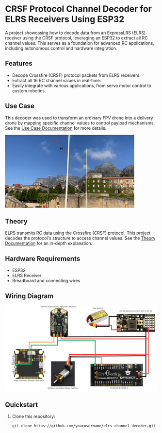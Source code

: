 # CRSF Protocol Channel Decoder for ELRS Receivers Using ESP32

A project showcasing how to decode data from an ExpressLRS (ELRS) receiver using the CRSF protocol, leveraging an ESP32 to extract all RC channel values. This serves as a foundation for advanced RC applications, including autonomous control and hardware integration.

## Features
- Decode Crossfire (CRSF) protocol packets from ELRS receivers.
- Extract all 16 RC channel values in real-time.
- Easily integrate with various applications, from servo motor control to custom robotics.

## Use Case
This decoder was used to transform an ordinary FPV drone into a delivery drone by mapping specific channel values to control payload mechanisms. See the [Use Case Documentation](docs/use_case.md) for more details.

![FPV Drone Video](assets/demo_video.gif)

## Theory
ELRS transmits RC data using the Crossfire (CRSF) protocol. This project decodes the protocol's structure to access channel values. See the [Theory Documentation](docs/theory.md) for an in-depth explanation.

## Hardware Requirements
- ESP32
- ELRS Receiver
- Breadboard and connecting wires

## Wiring Diagram
![Wiring Diagram](assets/wiring_diagram.png)

## Quickstart
1. Clone this repository:
   ```bash
   git clone https://github.com/yourusername/elrs-channel-decoder.git


